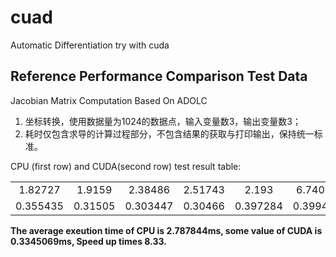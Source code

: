 # cuad
 Automatic Differentiation try with cuda 
 
 ## Reference Performance Comparison Test Data

Jacobian Matrix Computation Based On ADOLC

1. 坐标转换，使用数据量为1024的数据点，输入变量数3，输出变量数3；
2. 耗时仅包含求导的计算过程部分，不包含结果的获取与打印输出，保持统一标准。

CPU (first row) and CUDA(second row) test result table:

| | | | | | | | | | |
| :-----:| :----: | :----: |:----: |:----: |:----: |:----: |:----: |:----: |:----: |
| 1.82727 | 1.9159 | 2.38486 | 2.51743 | 2.193 | 6.74031 | 2.35056 | 2.28936 | 1.72139 | 6.13136 |
|0.355435 | 0.31505 | 0.303447 | 0.30466 | 0.397284 | 0.399476 | 0.317374 | 0.341977 | 0.304162 | 0.306204|

**The average exeution time of CPU is 2.787844ms, some value of  CUDA is 0.3345069ms, Speed up times 8.33.**
